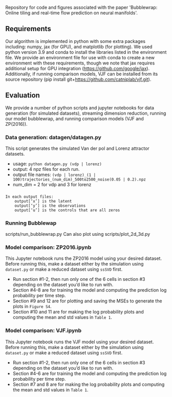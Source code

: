 Repository for code and figures associated with the paper 'Bubblewrap: Online tiling and real-time flow prediction on neural manifolds'.

## Requirements
Our algorithm is implemented in python with some extra packages including: numpy, jax (for GPU), and matplotlib (for plotting). 
We used python version 3.9 and conda to install the libraries listed in the environment file. 
We provide an environment file for use with conda to create a new environment with these requirements, though we note that jax requires additional setup for GPU integration (https://github.com/google/jax). 
Additionally, if running comparison models, VJF can be installed from its source repository (pip install git+https://github.com/catniplab/vjf.git).

## Evaluation
We provide a number of python scripts and jupyter notebooks for data generation (for simulated datasets), streaming dimension reduction, running our model bubblewrap, and running comparison models (VJF and ZP(2016)). 

### Data generation: datagen/datagen.py
This script generates the simulated Van der pol and Lorenz attractor datasets.

* usage: `python datagen.py (vdp | lorenz)`
* output: 4 npz files for each run. 
* output file names: `(vdp | lorenz)_(1 | 100)trajectories_(num_dim)_500to2500_noise(0.05 | 0.2).npz`
* num_dim = 2 for vdp and 3 for lorenz
###
    In each output files: 
        output[‘x’] is the latent 
        output[‘y’] is the observations
        output[‘u’] is the controls that are all zeros

### Running Bubblewap
scripts/run_bubblewrap.py
Can also plot using scripts/plot_2d_3d.py

### Model comparison: ZP2016.ipynb
This Jupyter notebook runs the ZP2016 model using your desired dataset. 
Before running this, make a dataset either by the simulation using `dataset.py` or make a reduced dataset using `ssSVD` first. 

* Run section #1-2, then run only one of the 6 cells in section #3 depending on the dataset you’d like to run with.
* Section #4-8 are for training the model and computing the prediction log probability per time step. 
* Section #9 and 12 are for plotting and saving the MSEs to generate the plots in `Figure S4`.
* Section #10 and 11 are for making the log probability plots and computing the mean and std values in `Table 1`. 


### Model comparison: VJF.ipynb
This Jupyter notebook runs the VJF model using your desired dataset. 
Before running this, make a dataset either by the simulation using `dataset.py` or make a reduced dataset using `ssSVD` first. 

* Run section #1-2, then run only one of the 6 cells in section #3 depending on the dataset you’d like to run with.
* Section #4-6 are for training the model and computing the prediction log probability per time step. 
* Section #7 and 8 are for making the log probability plots and computing the mean and std values in `Table 1`. 


